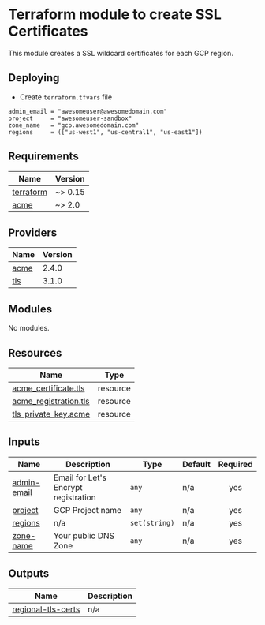 # Terraform module to create SSL Certificates

This module creates a SSL wildcard certificates for each GCP region.

## Deploying

- Create `terraform.tfvars` file

```hcl
admin_email = "awesomeuser@awesomedomain.com"
project     = "awesomeuser-sandbox"
zone_name   = "gcp.awesomedomain.com"
regions     = (["us-west1", "us-central1", "us-east1"])
```

<!-- BEGINNING OF PRE-COMMIT-TERRAFORM DOCS HOOK -->
## Requirements

| Name | Version |
|------|---------|
| <a name="requirement_terraform"></a> [terraform](#requirement\_terraform) | ~> 0.15 |
| <a name="requirement_acme"></a> [acme](#requirement\_acme) | ~> 2.0 |

## Providers

| Name | Version |
|------|---------|
| <a name="provider_acme"></a> [acme](#provider\_acme) | 2.4.0 |
| <a name="provider_tls"></a> [tls](#provider\_tls) | 3.1.0 |

## Modules

No modules.

## Resources

| Name | Type |
|------|------|
| [acme_certificate.tls](https://registry.terraform.io/providers/vancluever/acme/latest/docs/resources/certificate) | resource |
| [acme_registration.tls](https://registry.terraform.io/providers/vancluever/acme/latest/docs/resources/registration) | resource |
| [tls_private_key.acme](https://registry.terraform.io/providers/hashicorp/tls/latest/docs/resources/private_key) | resource |

## Inputs

| Name | Description | Type | Default | Required |
|------|-------------|------|---------|:--------:|
| <a name="input_admin-email"></a> [admin-email](#input\_admin-email) | Email for Let's Encrypt registration | `any` | n/a | yes |
| <a name="input_project"></a> [project](#input\_project) | GCP Project name | `any` | n/a | yes |
| <a name="input_regions"></a> [regions](#input\_regions) | n/a | `set(string)` | n/a | yes |
| <a name="input_zone-name"></a> [zone-name](#input\_zone-name) | Your public DNS Zone | `any` | n/a | yes |

## Outputs

| Name | Description |
|------|-------------|
| <a name="output_regional-tls-certs"></a> [regional-tls-certs](#output\_regional-tls-certs) | n/a |
<!-- END OF PRE-COMMIT-TERRAFORM DOCS HOOK -->
